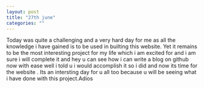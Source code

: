 ```yaml
---
layout: post
title: "27th june"
categories: ""
---
```

Today was quite a challenging and a very hard day for me as all the knowledge i have gained is to be used in builting this website. Yet it remains to be the most interesting project for my life which i am excited for and i am sure i will complete it and hey u can see how i can write a blog on github now with ease well i told u i would accomplish it so i did and now its time for the website . Its an intersting day for u all too because u will be seeing what i have done with this project.Adios
